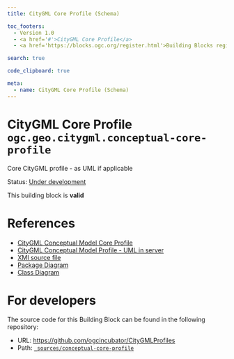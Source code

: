```yaml
---
title: CityGML Core Profile (Schema)

toc_footers:
  - Version 1.0
  - <a href='#'>CityGML Core Profile</a>
  - <a href='https://blocks.ogc.org/register.html'>Building Blocks register</a>

search: true

code_clipboard: true

meta:
  - name: CityGML Core Profile (Schema)
---
```



# CityGML Core Profile `ogc.geo.citygml.conceptual-core-profile`

Core CityGML profile - as UML if applicable

<p class="status">
    <span data-rainbow-uri="http://www.opengis.net/def/status">Status</span>:
    <a href="http://www.opengis.net/def/status/under-development" target="_blank" data-rainbow-uri>Under development</a>
</p>

<aside class="success">
This building block is <strong>valid</strong>
</aside>

# References

* [CityGML Conceptual Model Core Profile](TBD)
* [CityGML Conceptual Model Profile -  UML in server](TBD)
* [XMI source file](TBD)
* [Package Diagram](TBD)
* [Class Diagram](TBD)

# For developers

The source code for this Building Block can be found in the following repository:

* URL: <a href="https://github.com/ogcincubator/CityGMLProfiles" target="_blank">https://github.com/ogcincubator/CityGMLProfiles</a>
* Path:
<code><a href="https://github.com/ogcincubator/CityGMLProfiles/blob/HEAD/_sources/conceptual-core-profile" target="_blank">_sources/conceptual-core-profile</a></code>

